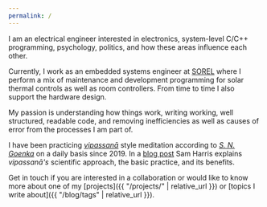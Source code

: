 ```yaml
---
permalink: /
---
```


I am an electrical engineer interested in electronics, system-level C/C++ programming, psychology, politics, and how these areas influence each other.

Currently, I work as an embedded systems engineer at [SOREL](https://sorel.de/) where I perform a mix of maintenance and development programming for solar thermal controls as well as room controllers. From time to time I also support the hardware design.

My passion is understanding how things work, writing working, well structured, readable code, and removing inefficiencies as well as causes of error from the processes I am part of.

I have been practicing [*vipassanā*](https://en.wikipedia.org/wiki/Vipassan%C4%81) style meditation according to [*S. N. Goenka*](https://www.dhamma.org/en-US/about/goenka) on a daily basis since 2019. In a [blog post](https://samharris.org/how-to-meditate/) Sam Harris explains *vipassanā's* scientific approach, the basic practice, and its benefits.

Get in touch if you are interested in a collaboration or would like to know more about one of my [projects]({{ "/projects/" | relative_url }}) or [topics I write about]({{ "/blog/tags" | relative_url }}).
